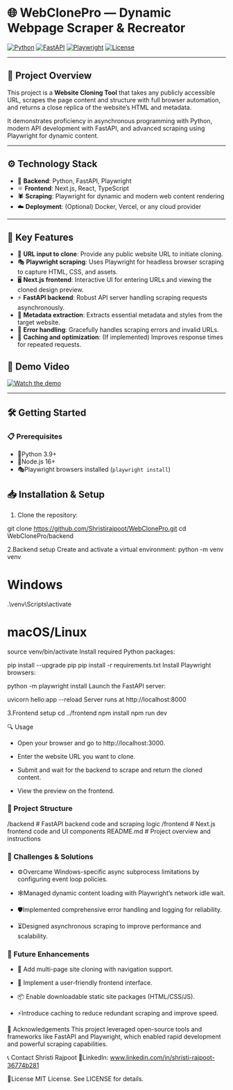 # 🌐 WebClonePro — Dynamic Webpage Scraper & Recreator

[![Python](https://img.shields.io/badge/python-3.9+-blue)](https://www.python.org/)
[![FastAPI](https://img.shields.io/badge/FastAPI-0.95-green)](https://fastapi.tiangolo.com/)
[![Playwright](https://img.shields.io/badge/Playwright-1.36.0-purple)](https://playwright.dev/python/)
[![License](https://img.shields.io/badge/license-MIT-blue)](LICENSE)

---

## 🚀 Project Overview

This project is a **Website Cloning Tool** that takes any publicly accessible URL, scrapes the page content and structure with full browser automation, and returns a close replica of the website’s HTML and metadata.

It demonstrates proficiency in asynchronous programming with Python, modern API development with FastAPI, and advanced scraping using Playwright for dynamic content.

---

## ⚙️ Technology Stack

- 🐍 **Backend**: Python, FastAPI, Playwright
- ⚛️ **Frontend**: Next.js, React, TypeScript
- 🕷️ **Scraping**: Playwright for dynamic and modern web content rendering
- ☁️ **Deployment**: (Optional) Docker, Vercel, or any cloud provider


---

## 📝 Key Features

- 🔗 **URL input to clone**: Provide any public website URL to initiate cloning.
- 🎭 **Playwright scraping**: Uses Playwright for headless browser scraping to capture HTML, CSS, and assets.
- 🖥️ **Next.js frontend**: Interactive UI for entering URLs and viewing the cloned design preview.
- ⚡ **FastAPI backend**: Robust API server handling scraping requests asynchronously.
- 📄 **Metadata extraction**: Extracts essential metadata and styles from the target website.
- 🚨 **Error handling**: Gracefully handles scraping errors and invalid URLs.
- 🚀 **Caching and optimization**: (If implemented) Improves response times for repeated requests.


## 🎥 Demo Video

[![Watch the demo](https://img.youtube.com/vi/jfMwgjjgFoE/hqdefault.jpg)](https://youtu.be/jfMwgjjgFoE)

---
## 🛠️ Getting Started

### 📋 Prerequisites

- 🐍Python 3.9+
- 🔧Node.js 16+
- 🎭Playwright browsers installed (`playwright install`)


## 📥 Installation & Setup


1. Clone the repository:


git clone https://github.com/Shristirajpoot/WebClonePro.git
cd WebClonePro/backend

2.Backend setup
Create and activate a virtual environment:
python -m venv venv
# Windows
.\venv\Scripts\activate
# macOS/Linux
source venv/bin/activate
Install required Python packages:

pip install --upgrade pip
pip install -r requirements.txt
Install Playwright browsers:

python -m playwright install
Launch the FastAPI server:

uvicorn hello:app --reload
Server runs at http://localhost:8000

3.Frontend setup
cd ../frontend
npm install
npm run dev

🔍 Usage

- Open your browser and go to http://localhost:3000.

- Enter the website URL you want to clone.

- Submit and wait for the backend to scrape and return the cloned content.

- View the preview on the frontend.

### 📂 Project Structure
/backend       # FastAPI backend code and scraping logic
/frontend      # Next.js frontend code and UI components
README.md      # Project overview and instructions

### 🔧 Challenges & Solutions
- ⚙️Overcame Windows-specific async subprocess limitations by configuring event loop policies.

- 🕸️Managed dynamic content loading with Playwright’s network idle wait.

- 🛡️Implemented comprehensive error handling and logging for reliability.

- ⏳Designed asynchronous scraping to improve performance and scalability.

### 🚀 Future Enhancements
- 📄 Add multi-page site cloning with navigation support.

- 🎨 Implement a user-friendly frontend interface.

- 📦 Enable downloadable static site packages (HTML/CSS/JS).

- ⚡Introduce caching to reduce redundant scraping and improve speed.

🙏 Acknowledgements
This project leveraged open-source tools and frameworks like FastAPI and Playwright, which enabled rapid development and powerful scraping capabilities.

📞 Contact
Shristi Rajpoot
🔗LinkedIn: www.linkedin.com/in/shristi-rajpoot-36774b281

📄License
MIT License. See LICENSE for details.
